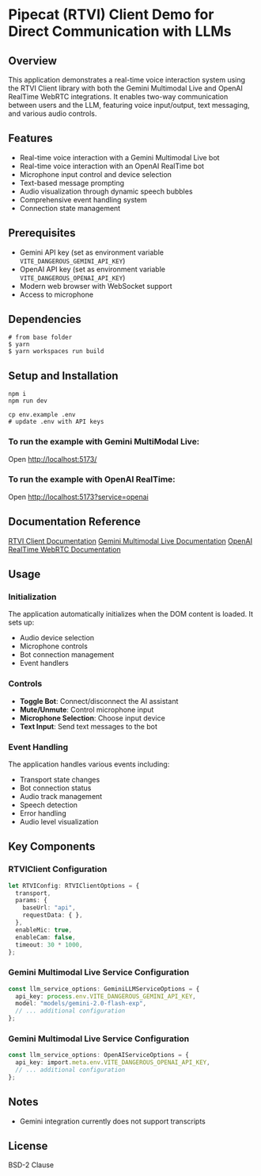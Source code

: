 # Pipecat (RTVI) Client Demo for Direct Communication with LLMs

## Overview
This application demonstrates a real-time voice interaction system using the RTVI Client library with both the Gemini Multimodal Live and OpenAI RealTime WebRTC integrations. It enables two-way communication between users and the LLM, featuring voice input/output, text messaging, and various audio controls.

## Features
- Real-time voice interaction with a Gemini Multimodal Live bot
- Real-time voice interaction with an OpenAI RealTime bot
- Microphone input control and device selection
- Text-based message prompting
- Audio visualization through dynamic speech bubbles
- Comprehensive event handling system
- Connection state management

## Prerequisites
- Gemini API key (set as environment variable `VITE_DANGEROUS_GEMINI_API_KEY`)
- OpenAI API key (set as environment variable `VITE_DANGEROUS_OPENAI_API_KEY`)
- Modern web browser with WebSocket support
- Access to microphone

## Dependencies
```
# from base folder
$ yarn
$ yarn workspaces run build
```


## Setup and Installation
```
npm i
npm run dev

cp env.example .env
# update .env with API keys
```

### To run the example with Gemini MultiModal Live:

Open [http://localhost:5173/](http://localhost:5173/)

### To run the example with OpenAI RealTime:

Open [http://localhost:5173?service=openai](http://localhost:5173?service=openai)

## Documentation Reference
[RTVI Client Documentation](https://docs.pipecat.ai/client/introduction)
[Gemini Multimodal Live Documentation](https://ai.google.dev/api/multimodal-live)
[OpenAI RealTime WebRTC Documentation](https://platform.openai.com/docs/guides/realtime-webrtc)

## Usage

### Initialization
The application automatically initializes when the DOM content is loaded. It sets up:
- Audio device selection
- Microphone controls
- Bot connection management
- Event handlers

### Controls
- **Toggle Bot**: Connect/disconnect the AI assistant
- **Mute/Unmute**: Control microphone input
- **Microphone Selection**: Choose input device
- **Text Input**: Send text messages to the bot

### Event Handling
The application handles various events including:
- Transport state changes
- Bot connection status
- Audio track management
- Speech detection
- Error handling
- Audio level visualization

## Key Components

### RTVIClient Configuration
```typescript
let RTVIConfig: RTVIClientOptions = {
  transport,
  params: {
    baseUrl: "api",
    requestData: { },
  },
  enableMic: true,
  enableCam: false,
  timeout: 30 * 1000,
};
```

### Gemini Multimodal Live Service Configuration
```typescript
const llm_service_options: GeminiLLMServiceOptions = {
  api_key: process.env.VITE_DANGEROUS_GEMINI_API_KEY,
  model: "models/gemini-2.0-flash-exp",
  // ... additional configuration
};
```

### Gemini Multimodal Live Service Configuration
```typescript
const llm_service_options: OpenAIServiceOptions = {
  api_key: import.meta.env.VITE_DANGEROUS_OPENAI_API_KEY,
  // ... additional configuration
};
```

## Notes
- Gemini integration currently does not support transcripts

## License
BSD-2 Clause